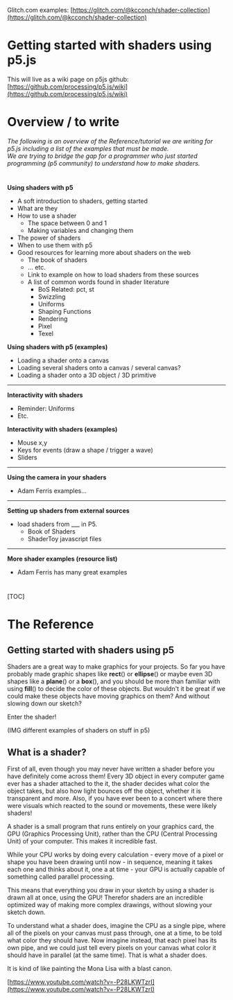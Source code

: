 Glitch.com examples: [https://glitch.com/@kcconch/shader-collection](https://glitch.com/@kcconch/shader-collection)

# Getting started with shaders using p5.js

This will live as a wiki page on p5js github: [https://github.com/processing/p5.js/wiki](https://github.com/processing/p5.js/wiki) 


# 


# Overview / to write

_The following is an overview of the Reference/tutorial we are writing for p5.js including a list of the examples that must be made. \
We are trying to bridge the gap for a programmer who just started programming (p5 community) to understand how to make shaders._

#

**Using shaders with p5**



*   A soft introduction to shaders, getting started
*   What are they
*   How to use a shader
    *   The space between 0 and 1
    *   Making variables and changing them
*   The power of shaders
*   When to use them with p5
*   Good resources for learning more about shaders on the web
    *   The book of shaders
    *   … etc.
    *   Link to example on how to load shaders from these sources
    *   A list of common words found in shader literature
        *   BoS Related: pct, st
        *   Swizzling
        *   Uniforms
        *   Shaping Functions
        *   Rendering
        *   Pixel
        *   Texel

**Using shaders with p5 (examples)**



*   Loading a shader onto a canvas
*   Loading several shaders onto a canvas / several canvas?
*   Loading a shader onto a 3D object / 3D primitive

--------------------------------------------------------------------------------------------

**Interactivity with shaders**



*   Reminder: Uniforms
*   Etc.

**Interactivity with shaders (examples)**



*   Mouse x,y
*   Keys for events (draw a shape / trigger a wave)
*   Sliders

--------------------------------------------------------------------------------------------

**Using the camera in your shaders**



*   Adam Ferris examples...

--------------------------------------------------------------------------------------------

**Setting up shaders from external sources**



*   load shaders from ___ in P5.
    *   Book of Shaders
    *   ShaderToy javascript files

--------------------------------------------------------------------------------------------

**More shader examples (resource list)**



*   Adam Ferris has many great examples


# 


[TOC]



# 


# The Reference


## Getting started with shaders using p5

Shaders are a great way to make graphics for your projects. So far you have probably made graphic shapes like **rect**() or **ellipse**() or maybe even 3D shapes like a **plane**() or a **box**(), and you should be more than familiar with using **fill**() to decide the color of these objects. But wouldn't it be great if we could make these objects have moving graphics on them? And without slowing down our sketch?

Enter the shader!

(IMG different examples of shaders on stuff in p5)


## What is a shader?

First of all, even though you may never have written a shader before you have definitely come across them! Every 3D object in every computer game ever has a shader attached to the it, the shader decides what color the object takes, but also how light bounces off the object, whether it is transparent and more. Also, if you have ever been to a concert where there were visuals which reacted to the sound or movements, these were likely shaders! 

A shader is a small program that runs entirely on your graphics card, the GPU (Graphics Processing Unit), rather than the CPU (Central Processing Unit) of your computer. This makes it incredible fast.

While your CPU works by doing every calculation - every move of a pixel or shape you have been drawing until now - in sequence, meaning it takes each one and thinks about it, one a at time - your GPU is actually capable of something called parallel processing.

This means that everything you draw in your sketch by using a shader is drawn all at once, using the GPU! Therefor shaders are an incredible optimized way of making more complex drawings, without slowing your sketch down.

To understand what a shader does, imagine the CPU as a single pipe, where all of the pixels on your canvas must pass through, one at a time, to be told what color they should have. Now imagine instead, that each pixel has its own pipe, and we could just tell every pixels on your canvas what color it should have in parallel (at the same time). That is what a shader does. 

It is kind of like painting the Mona Lisa with a blast canon.

[https://www.youtube.com/watch?v=-P28LKWTzrI](https://www.youtube.com/watch?v=-P28LKWTzrI) 
